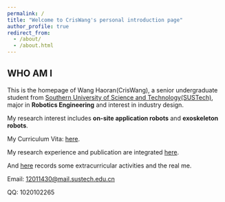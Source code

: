 ```yaml
---
permalink: /
title: "Welcome to CrisWang's personal introduction page"
author_profile: true
redirect_from: 
  - /about/
  - /about.html
---
```


WHO AM I
------
This is the homepage of Wang Haoran(CrisWang), a senior undergraduate student from [Southern University of Science and Technology(SUSTech)](https://www.sustech.edu.cn), major in **Robotics Engineering** and interest in industry design.

My research interest includes **on-site application robots** and **exoskeleton robots**.

My Curriculum Vita: [here](../assets/Curriculum_Vitae.pdf).

My research experience and publication are integrated [here]().

And [here]() records some extracurricular activities and the real me.

Email: 12011430@mail.sustech.edu.cn

QQ: 1020102265


